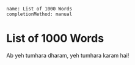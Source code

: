 ```ngMeta
name: List of 1000 Words
completionMethod: manual
```

# List of 1000 Words

Ab yeh tumhara dharam, yeh tumhara karam hai!